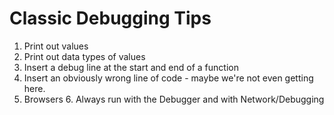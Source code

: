 # Classic Debugging Tips

1. Print out values
2. Print out data types of values
3. Insert a debug line at the start and end of a function
4. Insert an obviously wrong line of code - maybe we're not even getting here.
5. Browsers
	6. Always run with the Debugger and with Network/Debugging
<!--stackedit_data:
eyJoaXN0b3J5IjpbLTE0NDcwMjA0MTUsMTgwNTYxNjM1OF19
-->